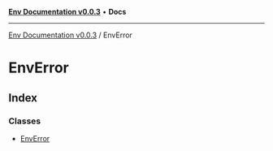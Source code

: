 [**Env Documentation v0.0.3**](../README.md) • **Docs**

***

[Env Documentation v0.0.3](../modules.md) / EnvError

# EnvError

## Index

### Classes

- [EnvError](classes/EnvError.md)
